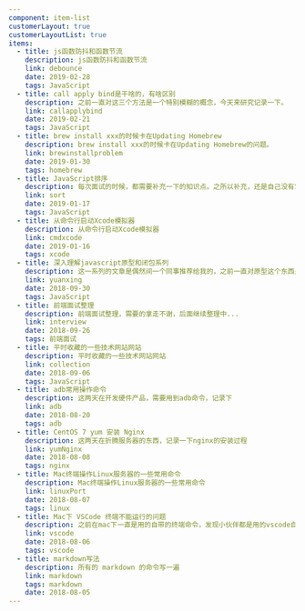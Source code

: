```yaml
---
component: item-list
customerLayout: true
customerLayoutList: true
items:
  - title: js函数防抖和函数节流
    description: js函数防抖和函数节流
    link: debounce
    date: 2019-02-28
    tags: JavaScript
  - title: call apply bind是干啥的，有啥区别
    description: 之前一直对这三个方法是一个特别模糊的概念，今天来研究记录一下。
    link: callapplybind
    date: 2019-02-21
    tags: JavaScript
  - title: brew install xxx的时候卡在Updating Homebrew
    description: brew install xxx的时候卡在Updating Homebrew的问题。
    link: brewinstallproblem
    date: 2019-01-30
    tags: homebrew
  - title: JavaScript排序
    description: 每次面试的时候，都需要补充一下的知识点。之所以补充，还是自己没有掌握到位吧，特此记录一下。
    link: sort
    date: 2019-01-17
    tags: JavaScript
  - title: 从命令行启动Xcode模拟器
    description: 从命令行启动Xcode模拟器
    link: cmdxcode
    date: 2019-01-16
    tags: xcode
  - title: 深入理解javascript原型和闭包系列
    description: 这一系列的文章是偶然间一个同事推荐给我的，之前一直对原型这个东西是一个模模糊糊的概念，直到看到这一系列的文章，我感觉自己收获颇丰，所以收藏下来，感兴趣的小伙伴可以进来看看。
    link: yuanxing
    date: 2018-09-30
    tags: JavaScript
  - title: 前端面试整理
    description: 前端面试整理，需要的拿走不谢，后面继续整理中...
    link: interview
    date: 2018-09-26
    tags: 前端面试
  - title: 平时收藏的一些技术网站网站
    description: 平时收藏的一些技术网站网站
    link: collection
    date: 2018-09-06
    tags: JavaScript
  - title: adb常用操作命令
    description: 这两天在开发硬件产品，需要用到adb命令，记录下
    link: adb
    date: 2018-08-20
    tags: adb
  - title: CentOS 7 yum 安装 Nginx
    description: 这两天在折腾服务器的东西，记录一下nginx的安装过程
    link: yumNginx
    date: 2018-08-08
    tags: nginx
  - title: Mac终端操作Linux服务器的一些常用命令
    description: Mac终端操作Linux服务器的一些常用命令
    link: linuxPort
    date: 2018-08-07
    tags: linux
  - title: Mac下 VSCode 终端不能运行的问题
    description: 之前在mac下一直是用的自带的终端命令，发现小伙伴都是用的vscode自带的终端，然后就想尝试一把，没想到启动不了，在此记录一下。
    link: vscode
    date: 2018-08-06
    tags: vscode
  - title: markdown写法
    description: 所有的 markdown 的命令写一遍
    link: markdown
    tags: markdown
    date: 2018-08-05
---
```

